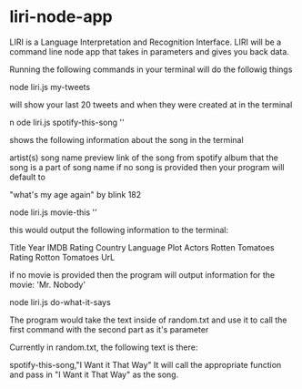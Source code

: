 # liri-node-app

LIRI is a Language Interpretation and Recognition Interface. LIRI will be a command line node app that takes in parameters and gives you back data.

Running the following commands in your terminal will do the followig things

node liri.js my-tweets

will show your last 20 tweets and when they were created at in the terminal

n
ode liri.js spotify-this-song '<song name here>’

shows the following information about the song in the terminal

artist(s)
song name
preview link of the song from spotify
album that the song is a part of
song name
if no song is provided then your program will default to

"what's my age again" by blink 182


node liri.js movie-this '<movie name here>’

this would output the following information to the terminal:

Title
Year
IMDB Rating
Country
Language
Plot
Actors
Rotten Tomatoes Rating
Rotton Tomatoes UrL

if no movie is provided then the program will output information for the movie: 'Mr. Nobody'


node liri.js do-what-it-says 

The program would take the text inside of random.txt and use it to call the first command with the second part as it's parameter

Currently in random.txt, the following text is there:

spotify-this-song,"I Want it That Way"
It will call the appropriate function and pass in "I Want it That Way" as the song.